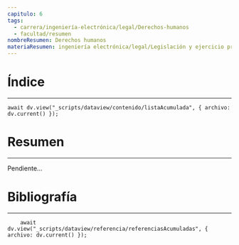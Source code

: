 ```yaml
---
capitulo: 6
tags:
  - carrera/ingeniería-electrónica/legal/Derechos-humanos
  - facultad/resumen
nombreResumen: Derechos humanos
materiaResumen: ingeniería electrónica/legal/Legislación y ejercicio profesional (9111).md
---
```

# Índice 
---
```dataviewjs
await dv.view("_scripts/dataview/contenido/listaAcumulada", { archivo: dv.current() });
```

# Resumen
---
Pendiente...


# Bibliografía
---
```dataviewjs
	await dv.view("_scripts/dataview/referencia/referenciasAcumuladas", { archivo: dv.current() });
```